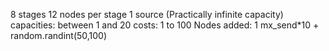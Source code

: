 8 stages 12 nodes per stage 
1 source (Practically infinite capacity)
capacities: between 1 and 20
costs: 1 to 100
Nodes added: 1
mx_send*10 + random.randint(50,100)